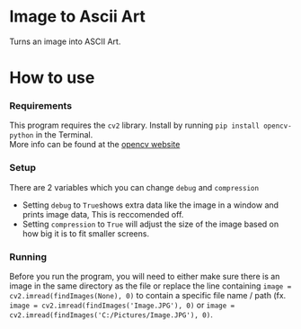 # Image to Ascii Art
Turns an image into ASCII Art.

# How to use
### Requirements
This program requires the `cv2` library. Install by running `pip install opencv-python` in the Terminal. <br/>
More info can be found at the [opencv website](https://pypi.org/project/opencv-python/)

### Setup
There are 2 variables which you can change `debug` and `compression`<br/>
- Setting `debug` to `True`shows extra data like the image in a window and prints image data, This is reccomended off.
- Setting `compression` to `True` will adjust the size of the image based on how big it is to fit smaller screens.

### Running
Before you run the program, you will need to either make sure there is an image in the same directory as the file or replace the line containing `image = cv2.imread(findImages(None), 0)` to contain a specific file name / path (fx. `image = cv2.imread(findImages('Image.JPG'), 0)` or `image = cv2.imread(findImages('C:/Pictures/Image.JPG'), 0)`.
